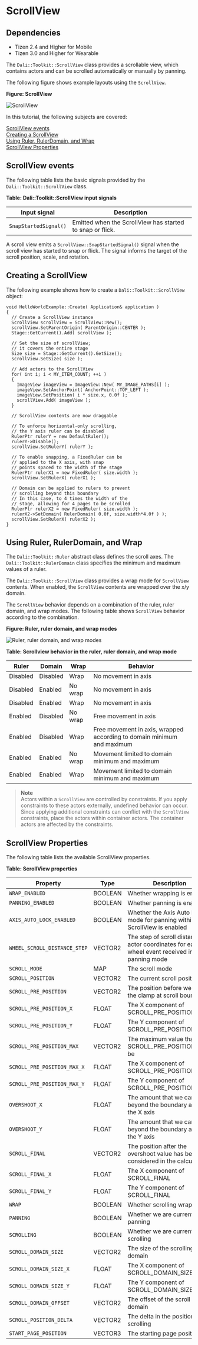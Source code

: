 # ScrollView
## Dependencies
- Tizen 2.4 and Higher for Mobile
- Tizen 3.0 and Higher for Wearable

The `Dali::Toolkit::ScrollView` class provides a scrollable view, which contains actors and can be scrolled automatically or manually by panning.

The following figure shows example layouts using the `ScrollView`.

**Figure: ScrollView**

![ScrollView](./media/scrollview.png)


In this tutorial, the following subjects are covered:

[ScrollView events](#1)<br>
[Creating a ScrollView](#2)<br>
[Using Ruler, RulerDomain, and Wrap](#3)<br>
[ScrollView Properties](#4)<br>

<a name="1"></a>
## ScrollView events

The following table lists the basic signals provided by the `Dali::Toolkit::ScrollView` class.

**Table: Dali::Toolkit::ScrollView input signals**

| Input signal              | Description                                 |
| ------------------------- | ------------------------------------------- |
| `SnapStartedSignal()`     | Emitted when the ScrollView has started to snap or flick. |

A scroll view emits a `ScrollView::SnapStartedSignal()` signal when the scroll view has started to snap or flick. The signal informs the target of the scroll position, scale, and rotation.

<a name="2"></a>
## Creating a ScrollView

The following example shows how to create a `Dali::Toolkit::ScrollView` object:

```
void HelloWorldExample::Create( Application& application )
{
  // Create a ScrollView instance
  ScrollView scrollView = ScrollView::New();
  scrollView.SetParentOrigin( ParentOrigin::CENTER );
  Stage::GetCurrent().Add( scrollView );

  // Set the size of scrollView;
  // it covers the entire stage
  Size size = Stage::GetCurrent().GetSize();
  scrollView.SetSize( size );

  // Add actors to the ScrollView
  for( int i; i < MY_ITEM_COUNT; ++i )
  {
    ImageView imageView = ImageView::New( MY_IMAGE_PATHS[i] );
    imageView.SetAnchorPoint( AnchorPoint::TOP_LEFT );
    imageView.SetPosition( i * size.x, 0.0f );
    scrollView.Add( imageView );
  }

  // ScrollView contents are now draggable

  // To enforce horizontal-only scrolling,
  // the Y axis ruler can be disabled
  RulerPtr rulerY = new DefaultRuler();
  rulerY->Disable();
  scrollView.SetRulerY( rulerY );

  // To enable snapping, a FixedRuler can be
  // applied to the X axis, with snap
  // points spaced to the width of the stage
  RulerPtr rulerX1 = new FixedRuler( size.width );
  scrollView.SetRulerX( rulerX1 );

  // Domain can be applied to rulers to prevent
  // scrolling beyond this boundary
  // In this case, to 4 times the width of the
  // stage, allowing for 4 pages to be scrolled
  RulerPtr rulerX2 = new FixedRuler( size.width );
  rulerX2->SetDomain( RulerDomain( 0.0f, size.width*4.0f ) );
  scrollView.SetRulerX( rulerX2 );
}
```
<a name="3"></a>
## Using Ruler, RulerDomain, and Wrap

The `Dali::Toolkit::Ruler` abstract class defines the scroll axes. The `Dali::Toolkit::RulerDomain` class specifies the minimum and maximum values of a ruler.

The `Dali::Toolkit::ScrollView` class provides a wrap mode for `ScrollView` contents. When enabled, the `ScrollView` contents are wrapped over the x/y domain.

The `ScrollView` behavior depends on a combination of the ruler, ruler domain, and wrap modes. The following table shows `ScrollView` behavior according to the combination.

**Figure: Ruler, ruler domain, and wrap modes**

![Ruler, ruler domain, and wrap modes](./media/scrollview_ruler.png)

**Table: Scrollview behavior in the ruler, ruler domain, and wrap mode**

| Ruler    | Domain   | Wrap    | Behavior                                 |
| -------- | -------- | ------- | ---------------------------------------- |
| Disabled | Disabled | Wrap    | No movement in axis                      |
| Disabled | Enabled  | No wrap | No movement in axis                      |
| Disabled | Enabled  | Wrap    | No movement in axis                      |
| Enabled  | Disabled | No wrap | Free movement in axis                    |
| Enabled  | Disabled | Wrap    | Free movement in axis, wrapped according to domain minimum and maximum |
| Enabled  | Enabled  | No wrap | Movement limited to domain minimum and maximum |
| Enabled  | Enabled  | Wrap    | Movement limited to domain minimum and maximum |

> **Note**  
> Actors within a `ScrollView` are controlled by constraints. If you apply constraints to these actors externally, undefined behavior can occur. Since applying additional constraints can conflict with the `ScrollView` constraints, place the actors within container actors. The container actors are affected by the constraints.

<a name="4"></a>
## ScrollView Properties

The following table lists the available ScrollView properties.

**Table: ScrollView properties**

| Property                     | Type       | Description                              |
| ---------------------------- | ---------- | ---------------------------------------- |
| `WRAP_ENABLED`               | BOOLEAN    | Whether wrapping is enabled              |
| `PANNING_ENABLED`            | BOOLEAN    | Whether panning is enabled               |
| `AXIS_AUTO_LOCK_ENABLED`     | BOOLEAN    | Whether the Axis Auto Lock mode for panning within the ScrollView is enabled |
| `WHEEL_SCROLL_DISTANCE_STEP` | VECTOR2    | The step of scroll distance in actor coordinates for each wheel event received in free panning mode |
| `SCROLL_MODE`                | MAP        | The scroll mode                          |
| `SCROLL_POSITION`            | VECTOR2    | The current scroll position              |
| `SCROLL_PRE_POSITION`        | VECTOR2    | The position before we set the clamp at scroll boundaries |
| `SCROLL_PRE_POSITION_X`      | FLOAT      | The X component of SCROLL_PRE_POSITION   |
| `SCROLL_PRE_POSITION_Y`      | FLOAT      | The Y component of SCROLL_PRE_POSITION   |
| `SCROLL_PRE_POSITION_MAX`    | VECTOR2    | The maximum value that SCROLL_PRE_POSITION can be |
| `SCROLL_PRE_POSITION_MAX_X`  | FLOAT      | The X component of SCROLL_PRE_POSITION_MAX |
| `SCROLL_PRE_POSITION_MAX_Y`  | FLOAT      | The Y component of SCROLL_PRE_POSITION_MAX |
| `OVERSHOOT_X`                | FLOAT      | The amount that we can scroll beyond the boundary along the X axis |
| `OVERSHOOT_Y`                | FLOAT      | The amount that we can scroll beyond the boundary along the Y axis |
| `SCROLL_FINAL`               | VECTOR2    | The position after the overshoot value has been considered in the calculation |
| `SCROLL_FINAL_X`             | FLOAT      | The X component of SCROLL_FINAL          |
| `SCROLL_FINAL_Y`             | FLOAT      | The Y component of SCROLL_FINAL          |
| `WRAP`                       | BOOLEAN    | Whether scrolling wraps                  |
| `PANNING`                    | BOOLEAN    | Whether we are currently panning         |
| `SCROLLING`                  | BOOLEAN    | Whether we are currently scrolling       |
| `SCROLL_DOMAIN_SIZE`         | VECTOR2    | The size of the scrolling domain         |
| `SCROLL_DOMAIN_SIZE_X`       | FLOAT      | The X component of SCROLL_DOMAIN_SIZE    |
| `SCROLL_DOMAIN_SIZE_Y`       | FLOAT      | The Y component of SCROLL_DOMAIN_SIZE    |
| `SCROLL_DOMAIN_OFFSET`       | VECTOR2    | The offset of the scroll domain          |
| `SCROLL_POSITION_DELTA`      | VECTOR2    | The delta in the position when scrolling |
| `START_PAGE_POSITION`        | VECTOR3    | The starting page position               |
